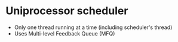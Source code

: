 
# Uniprocessor scheduler

- Only one thread running at a time (including scheduler's thread)
- Uses Multi-level Feedback Queue (MFQ)
